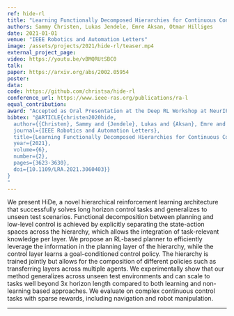 ```yaml
---
ref: hide-rl
title: "Learning Functionally Decomposed Hierarchies for Continuous Control Tasks With Path Planning"
authors: Sammy Christen, Lukas Jendele, Emre Aksan, Otmar Hilliges
date: 2021-01-01
venue: "IEEE Robotics and Automation Letters"
image: /assets/projects/2021/hide-rl/teaser.mp4
external_project_page: 
video: https://youtu.be/vBMQRUtSBC0
talk: 
paper: https://arxiv.org/abs/2002.05954
poster: 
data: 
code: https://github.com/christsa/hide-rl
conference_url: https://www.ieee-ras.org/publications/ra-l
equal_contribution: 
award: "Accepted as Oral Presentation at the Deep RL Workshop at NeurIPS"
bibtex: "@ARTICLE{christen2020hide,
  author={{Christen}, Sammy and {Jendele}, Lukas and {Aksan}, Emre and {Hilliges}, Otmar},
  journal={IEEE Robotics and Automation Letters},
  title={Learning Functionally Decomposed Hierarchies for Continuous Control Tasks With Path Planning},
  year={2021},
  volume={6},
  number={2},
  pages={3623-3630},
  doi={10.1109/LRA.2021.3060403}}
}
"
---
```

We present HiDe, a novel hierarchical reinforcement learning architecture that successfully solves long horizon control tasks and generalizes to unseen test scenarios. Functional decomposition between planning and low-level control is achieved by explicitly separating the state-action spaces across the hierarchy, which allows the integration of task-relevant knowledge per layer. We propose an RL-based planner to efficiently leverage the information in the planning layer of the hierarchy, while the control layer learns a goal-conditioned control policy. The hierarchy is trained jointly but allows for the composition of different policies such as transferring layers across multiple agents. We experimentally show that our method generalizes across unseen test environments and can scale to tasks well beyond 3x horizon length compared to both learning and non-learning based approaches. We evaluate on complex continuous control tasks with sparse rewards, including navigation and robot manipulation.<hr/><br/><br/>

